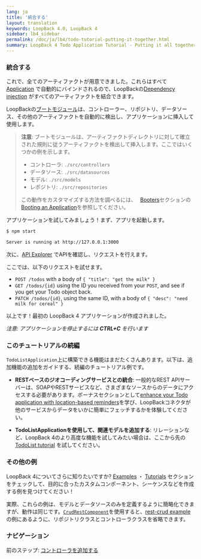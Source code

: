 ```yaml
---
lang: ja
title: '統合する'
layout: translation
keywords: LoopBack 4.0, LoopBack 4
sidebar: lb4_sidebar
permalink: /doc/ja/lb4/todo-tutorial-putting-it-together.html
summary: LoopBack 4 Todo Application Tutorial - Putting it all together
---
```


### 統合する
これで、全てのアーティファクトが用意できました。これらはすべて[Application](../../Application.md) で自動的にバインドされるので、LoopBackの[Dependency injection](../../Dependency-injection.md) がすべてのアーティファクトを結合できます。

LoopBackの[ブートモジュール](https://github.com/strongloop/loopback-next/tree/master/packages/boot)は、コントローラー、リポジトリ、データソース、その他のアーティファクトを自動的に検出し、アプリケーションに挿入して使用します。

> **注意**: ブートモジュールは、アーティファクトディレクトリに対して確立された規則に従うアーティファクトを検出して挿入します。ここではいくつかの例を示します。
>
> - コントローラ: `./src/controllers`
> - データソース: `./src/datasources`
> - モデル: `./src/models`
> - レポジトリ: `./src/repositories`
>
> この動作をカスタマイズする方法を調べるには、　
> [Booters](../../Booting-an-Application.md#booters)セクションの
> [Booting an Application](../../Booting-an-Application.md)を参照してください。

アプリケーションを試してみましょう！まず、アプリを起動します。

```sh
$ npm start

Server is running at http://127.0.0.1:3000
```

次に、[API Explorer](http://localhost:3000/explorer) でAPIを確認し、リクエストを行えます。

ここでは、以下のリクエストを試せます。

- `POST /todos` with a body of `{ "title": "get the milk" }`
- `GET /todos/{id}` using the ID you received from your `POST`, and see if you
  get your Todo object back.
- `PATCH /todos/{id}`, using the same ID, with a body of
  `{ "desc": "need milk for cereal" }`

以上です！最初の LoopBack 4 アプリケーションが作成されました。

_注意: アプリケーションを停止するには **CTRL+C** を行います_

### このチュートリアルの続編

`TodoListApplication`上に構築できる機能はまだたくさんあります。以下は、追加機能の追加をガイドする、続編のチュートリアル例です。
- **RESTベースのジオコーディングサービスとの統合**: 一般的なREST APIサーバーは、SOAPやRESTサービスなど、さまざまなソースからのデータにアクセスする必要があります。ボーナスセクションとして[enhance your Todo application with location-based reminders](todo-tutorial-geocoding-service.md)を学び、LoopBackコネクタが他のサービスからデータをいかに簡単にフェッチするかを体験してください。

- **TodoListApplicationを使用して、関連モデルを追加する**: リレーションなど、LoopBack 4のより高度な機能を試してみたい場合は、ここから先の[TodoList tutorial](https://loopback.io/doc/en/lb4/todo-list-tutorial.html) を試してください。


### その他の例

LoopBack 4についてさらに知りたいですか?
[Examples](../../Examples.md) ・ [Tutorials](../../Tutorials.md) セクションをチェックして、目的に合ったカスタムコンポーネント、シーケンスなどを作成する例を見つけてください！

実際、これらの例は、モデルとデータソースのみを定義するように簡略化できますが、動作は同じです。[`CrudRestComponent`](https://loopback.io/doc/en/lb4/apidocs.rest-crud.crudrestcomponent.html)を使用すると、[rest-crud example](https://github.com/strongloop/loopback-next/tree/master/examples/rest-crud)の例にあるように、リポジトリクラスとコントローラクラスを省略できます。

### ナビゲーション

前のステップ: [コントローラを追加する](todo-tutorial-controller.md)
